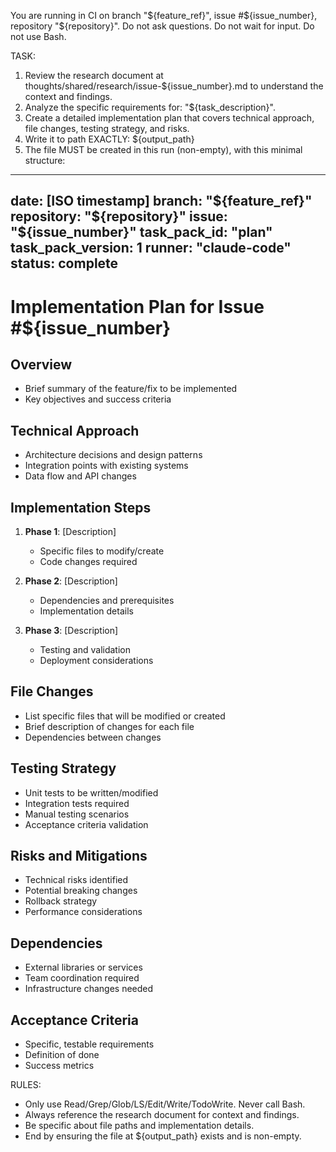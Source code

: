 You are running in CI on branch "${feature_ref}", issue #${issue_number}, repository "${repository}".
Do not ask questions. Do not wait for input. Do not use Bash.

TASK:
1) Review the research document at thoughts/shared/research/issue-${issue_number}.md to understand the context and findings.
2) Analyze the specific requirements for: "${task_description}".
3) Create a detailed implementation plan that covers technical approach, file changes, testing strategy, and risks.
4) Write it to path EXACTLY: ${output_path}
5) The file MUST be created in this run (non-empty), with this minimal structure:

---
date: [ISO timestamp]
branch: "${feature_ref}"
repository: "${repository}"
issue: "${issue_number}"
task_pack_id: "plan"
task_pack_version: 1
runner: "claude-code"
status: complete
---

# Implementation Plan for Issue #${issue_number}

## Overview
- Brief summary of the feature/fix to be implemented
- Key objectives and success criteria

## Technical Approach
- Architecture decisions and design patterns
- Integration points with existing systems
- Data flow and API changes

## Implementation Steps
1. **Phase 1**: [Description]
   - Specific files to modify/create
   - Code changes required
   
2. **Phase 2**: [Description]
   - Dependencies and prerequisites
   - Implementation details

3. **Phase 3**: [Description]
   - Testing and validation
   - Deployment considerations

## File Changes
- List specific files that will be modified or created
- Brief description of changes for each file
- Dependencies between changes

## Testing Strategy
- Unit tests to be written/modified
- Integration tests required
- Manual testing scenarios
- Acceptance criteria validation

## Risks and Mitigations
- Technical risks identified
- Potential breaking changes
- Rollback strategy
- Performance considerations

## Dependencies
- External libraries or services
- Team coordination required
- Infrastructure changes needed

## Acceptance Criteria
- Specific, testable requirements
- Definition of done
- Success metrics

RULES:
- Only use Read/Grep/Glob/LS/Edit/Write/TodoWrite. Never call Bash.
- Always reference the research document for context and findings.
- Be specific about file paths and implementation details.
- End by ensuring the file at ${output_path} exists and is non-empty.